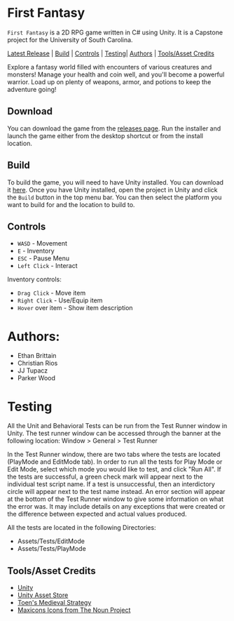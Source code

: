 # First Fantasy
`First Fantasy` is a 2D RPG game written in C# using Unity. It is a Capstone project for the University of South Carolina.

[Latest Release](#download) | [Build](#build) | [Controls](#controls) | [Testing](#testing)| [Authors](#authors) | [Tools/Asset Credits](#toolsasset-credits)

Explore a fantasy world filled with encounters of various creatures and monsters! Manage your health and coin well, and you'll become a powerful warrior. Load up on plenty of weapons, armor, and potions to keep the adventure going!

## Download
You can download the game from the [releases page](http://github.com/SCCapstone/Freestyle/releases).
Run the installer and launch the game either from the desktop shortcut or from the install location.

## Build
To build the game, you will need to have Unity installed. You can download it [here](https://unity3d.com/get-unity/download). Once you have Unity installed, open the project in Unity and click the `Build` button in the top menu bar. You can then select the platform you want to build for and the location to build to.

## Controls
* `WASD` - Movement
* `E` - Inventory
* `ESC` - Pause Menu
* `Left Click` - Interact

Inventory controls:
* `Drag Click` - Move item
* `Right Click` - Use/Equip item
* `Hover` over item - Show item description



# Authors:
- Ethan Brittain
- Christian Rios
- JJ Tupacz
- Parker Wood

# Testing
All the Unit and Behavioral Tests can be run from the Test Runner window in Unity. The test runner window can be accessed through the banner at the following location: 
Window > General > Test Runner

In the Test Runner window, there are two tabs where the tests are located (PlayMode and EditMode tab). In order to run all the tests for Play Mode or Edit Mode, select which mode you would like to test, and click "Run All". If the tests are successful, a green check mark will appear next to the individual test script name. If a test is unsuccessful, then an interdictory circle will appear next to the test name instead. An error section will appear at the bottom of the Test Runner window to give some information on what the error was. It may include details on any exceptions that were created or the difference between expected and actual values produced.

All the tests are located in the following Directories: 
- Assets/Tests/EditMode
- Assets/Tests/PlayMode


## Tools/Asset Credits
* [Unity](https://unity3d.com/)
* [Unity Asset Store](https://assetstore.unity.com/)
* [Toen's Medieval Strategy](https://toen.itch.io/toens-medieval-strategy)
* [Maxicons Icons from The Noun Project](https://thenounproject.com/maxicons/)
